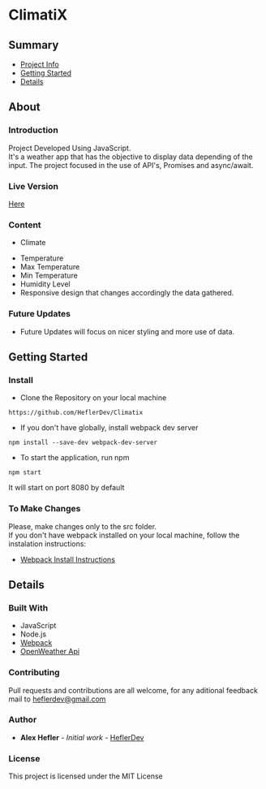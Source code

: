 # ClimatiX

## Summary

- [Project Info](##About)
- [Getting Started](##Getting-Started)
- [Details](##Details)

## About

### Introduction

Project Developed Using JavaScript. <br>
It's a weather app that has the objective to display data depending of the input.
The project focused in the use of API's, Promises and async/await.

### Live Version

[Here](https://raw.githack.com/HeflerDev/Climatix/development/dist/index.html)

### Content

* Climate
- Temperature
- Max Temperature
- Min Temperature
- Humidity Level
- Responsive design that changes accordingly the data gathered.

### Future Updates

* Future Updates will focus on nicer styling and more use of data.

## Getting Started

### Install

* Clone the Repository on your local machine

`` https://github.com/HeflerDev/Climatix ``

* If you don't have globally, install webpack dev server

`` npm install --save-dev webpack-dev-server ``

* To start the application, run npm

`` npm start ``

It will start on port 8080 by default

### To Make Changes

Please, make changes only to the src folder. <br>
If you don't have webpack installed on your local machine, follow the instalation
instructions:
* [Webpack Install Instructions](https://webpack.js.org/guides/getting-started/)

## Details

### Built With

* JavaScript
* Node.js
* [Webpack](https://webpack.js.org/)
* [OpenWeather Api](https://openweathermap.org/api)

### Contributing

Pull requests and contributions are all welcome, for any aditional feedback mail to heflerdev@gmail.com

### Author

* **Alex Hefler** - *Initial work* - [HeflerDev](https://github.com/heflerdev)

### License

This project is licensed under the MIT License

